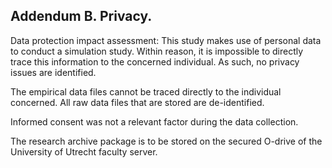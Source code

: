 ## Addendum B. Privacy.

Data protection impact assessment: This study makes use of personal data to conduct a simulation study. Within reason, 
it is impossible to directly trace this information to the concerned individual. As such, no privacy issues are 
identified.

The empirical data files cannot be traced directly to the individual concerned. All raw data files that are stored are 
de-identified. 

Informed consent was not a relevant factor during the data collection. 

The research archive package is to be stored on the secured O-drive of the University of Utrecht faculty server. 

